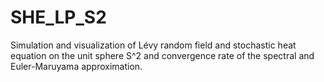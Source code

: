 # SHE_LP_S2
Simulation and visualization of Lévy random field and stochastic heat equation on the unit sphere S^2 and convergence rate of the spectral and Euler-Maruyama approximation.

